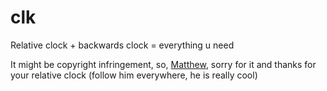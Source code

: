 clk
===

Relative clock + backwards clock = everything u need

It might be copyright infringement, so, [Matthew](http://matthewrayfield.com/), sorry for it and thanks for your relative clock (follow him everywhere, he is really cool)
